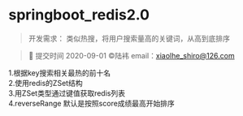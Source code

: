 # springboot_redis2.0

>开发需求：
  类似热搜，将用户搜索量高的关键词，从高到底排序<br>
>

>🍎 提交时间 2020-09-01 ©陆袆 email：xiaolhe_shiro@126.com

<p>
1.根据key搜索相关最热的前十名<br>
2.使用redis的ZSet结构<br>
3.用ZSet类型通过键值获取redis列表<br>
4.reverseRange 默认是按照score成绩最高开始排序<br>
</p>


